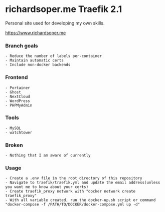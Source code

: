 # richardsoper.me Traefik 2.1

Personal site used for developing my own skills.

https://www.richardsoper.me

### Branch goals

    - Reduce the number of labels per-container
    - Maintain automatic certs
    - Include non-docker backends

### Frontend

    - Portainer
    - Ghost
    - NextCloud
    - WordPress
    - PHPMyAdmin

### Tools

    - MySQL
    - watchtower

### Broken

    - Nothing that I am aware of currently

### Usage

    - Create a .env file in the root directory of this repository
    - Navigate to traefik/traefik.yml and update the email address(unless you want me to know about your certs)
    - Create traefik_proxy network with "docker network create traefik_proxy"
    - With all variable created, run the docker-up.sh script or command "docker-compose -f /PATH/TO/DOCKER/docker-compose.yml up -d"
